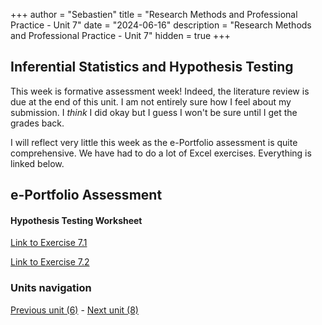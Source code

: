 +++
author = "Sebastien"
title = "Research Methods and Professional Practice - Unit 7"
date = "2024-06-16"
description = "Research Methods and Professional Practice - Unit 7"
hidden = true
+++

## Inferential Statistics and Hypothesis Testing

This week is formative assessment week! Indeed, the literature review is due at the end of this unit.
I am not entirely sure how I feel about my submission. I _think_ I did okay but I guess I won't be sure until I get the grades back.

I will reflect very little this week as the e-Portfolio assessment is quite comprehensive. We have had to do a lot of Excel exercises. Everything is linked below.

## e-Portfolio Assessment

#### Hypothesis Testing Worksheet

[Link to Exercise 7.1](/exercise_7.1.xlsx)

[Link to Exercise 7.2](/exercise_7.2.xlsx)


### Units navigation

[Previous unit (6)](/post/m7u6/) - [Next unit (8)](/post/m7u8/)